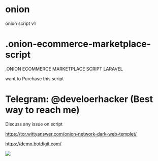 # onion
onion script v1
# .onion-ecommerce-marketplace-script
.ONION ECOMMERCE MARKETPLACE SCRIPT LARAVEL

want to Purchase this script

# Telegram: @develoerhacker  (Best way to reach me)

Discuss any issue on script


https://tor.wittyanswer.com/onion-network-dark-web-templet/

https://demo.botdigit.com/

<img src="https://raw.githubusercontent.com/ucanbehack/.onion-ecommerce-marketplace-script/master/onion-darkweb-script-800x386%20(1).png">
